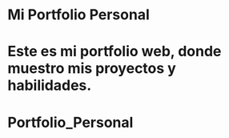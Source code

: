
# Mi Portfolio Personal

Este es mi portfolio web, donde muestro mis proyectos y habilidades.
=======
# Portfolio_Personal

